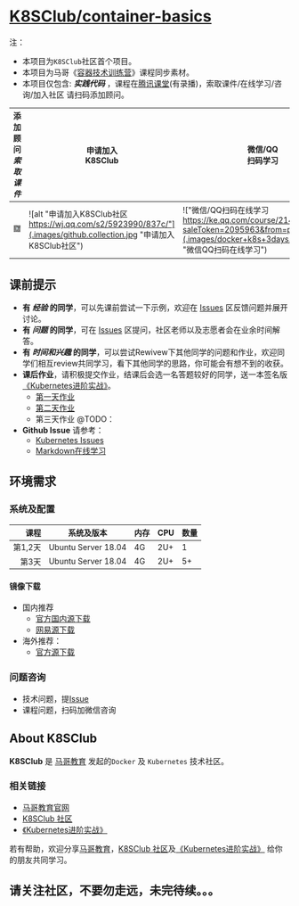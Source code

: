 #  [K8SClub/container-basics](https://github.com/K8SClub/container-basics)

注：
* 本项目为`K8SClub`社区首个项目。
* 本项目为马哥《[容器技术训练营](https://ke.qq.com/course/2145808?saleToken=2095963&from=pclink)》课程同步素材。
* 本项目仅包含: _**实践代码**_ ，课程在[腾讯课堂](https://ke.qq.com/course/2145808?saleToken=2095963&from=pclink)(有录播)，索取课件/在线学习/咨询/加入社区 请扫码添加顾问。

|添加顾问<br/> _索取课件_ |申请加入<br/>K8SClub|微信/QQ<br/>扫码学习|钉钉扫码<br/>加K8sClub群|马哥教育<br/>官网|
|---|---|---|---|---|
|![alt "添加顾问索取课件"](.images/handou.jpg "添加顾问索取课件")|![alt "申请加入K8SClub社区 https://wj.qq.com/s2/5923990/837c/"](.images/github.collection.jpg "申请加入K8SClub社区")|!["微信/QQ扫码在线学习 https://ke.qq.com/course/2145808?saleToken=2095963&from=pclink"](.images/docker+k8s+3days.ke.qq.com.jpg "微信QQ扫码在线学习")|![alt "也可钉钉搜索 K8SClub 加群"](.images/DingTalk.png "扫码加入钉钉群")|<a href="http://www.magedu.com/" title="马哥教育"><img src="http://www.magedu.com/wp-content/uploads/2018/12/2018122312035677.png?s=container-basics" width = "120" alt="马哥教育" /></a>|

## 课前提示

* **有 _经验_ 的同学**，可以先课前尝试一下示例，欢迎在 [Issues](https://github.com/K8SClub/container-basics/issues) 区反馈问题并展开讨论。
* **有 _问题_ 的同学**，可在 [Issues](https://github.com/K8SClub/container-basics/issues) 区提问，社区老师以及志愿者会在业余时间解答。
* **有 _时间和兴趣_ 的同学**，可以尝试Rewivew下其他同学的问题和作业，欢迎同学们相互review共同学习，看下其他同学的思路，你可能会有想不到的收获。
* **课后作业**，请积极提交作业，结课后会选一名答题较好的同学，送一本签名版[《Kubernetes进阶实战》](https://union-click.jd.com/jdc?e=&p=AyIGZRhaHQsbBVUcXhMyEgRQHV0VAxY3EUQDS10iXhBeGlcJDBkNXg9JHU4YDk5ER1xOGRNLGEEcVV8BXURFUFdfC0RVU1JRUy1OVxUBFwFTG1oRMkFfC1MGZn5uZBUYMH5Jc3cIclMQHFQLWStaJQITBlYfUhYBFgRlK1sSMkRpVRpaFAMTAlQfWCUDIgdREl0RBBAOUB1YEwMiAFUSa11cVkwNdQxWWkZYACtrJQEiN2UbaxYyUGlVGlsQVxYDVEtSFQQXAFNJCxYHEAdcTAsdBhFTBRMLEDIQBlQfUg%3D%3D)。
    * [第一天作业](https://github.com/K8SClub/container-basics/issues/2)
    * [第二天作业](https://github.com/K8SClub/container-basics/issues/5)
    * 第三天作业 @TODO：
* **Github Issue** 请参考：
    * [Kubernetes Issues](https://github.com/kubernetes/kubernetes/issues)
    * [Markdown在线学习](http://www.mdeditor.com/)
    
## 环境需求

### 系统及配置

|课程|系统及版本|内存|CPU|数量|
|----:|-------|---|----|----|
|第1,2天|Ubuntu Server 18.04|4G|2U+|1|
|第3天|Ubuntu Server 18.04|4G|2U+|5+|

#### 镜像下载
* 国内推荐
    * [官方国内源下载](https://cn.ubuntu.com/download)
    * [网易源下载](http://mirrors.163.com/ubuntu-releases/18.04/ubuntu-18.04.4-live-server-amd64.iso)
* 海外推荐：
    * [官方源下载](https://mirrors.melbourne.co.uk/ubuntu-releases/18.04.4/ubuntu-18.04.4-live-server-amd64.iso)

### 问题咨询

* 技术问题，提[Issue](https://github.com/K8SClub/container-basics/issues)
* 课程问题，扫码加微信咨询

## About K8SClub

**K8SClub** 是 [马哥教育](http://www.magedu.com/) 发起的`Docker` 及 `Kubernetes` 技术社区。

### 相关链接

* [马哥教育官网](http://www.magedu.com/)
* [K8SClub 社区](https://github.com/K8SClub)
* [《Kubernetes进阶实战》](https://union-click.jd.com/jdc?e=&p=AyIGZRhaHQsbBVUcXhMyEgRQHV0VAxY3EUQDS10iXhBeGlcJDBkNXg9JHU4YDk5ER1xOGRNLGEEcVV8BXURFUFdfC0RVU1JRUy1OVxUBFwFTG1oRMkFfC1MGZn5uZBUYMH5Jc3cIclMQHFQLWStaJQITBlYfUhYBFgRlK1sSMkRpVRpaFAMTAlQfWCUDIgdREl0RBBAOUB1YEwMiAFUSa11cVkwNdQxWWkZYACtrJQEiN2UbaxYyUGlVGlsQVxYDVEtSFQQXAFNJCxYHEAdcTAsdBhFTBRMLEDIQBlQfUg%3D%3D) 

若有帮助，欢迎分享[马哥教育](http://www.magedu.com/)，[K8SClub 社区](https://github.com/K8SClub)及[《Kubernetes进阶实战》](https://union-click.jd.com/jdc?e=&p=AyIGZRhaHQsbBVUcXhMyEgRQHV0VAxY3EUQDS10iXhBeGlcJDBkNXg9JHU4YDk5ER1xOGRNLGEEcVV8BXURFUFdfC0RVU1JRUy1OVxUBFwFTG1oRMkFfC1MGZn5uZBUYMH5Jc3cIclMQHFQLWStaJQITBlYfUhYBFgRlK1sSMkRpVRpaFAMTAlQfWCUDIgdREl0RBBAOUB1YEwMiAFUSa11cVkwNdQxWWkZYACtrJQEiN2UbaxYyUGlVGlsQVxYDVEtSFQQXAFNJCxYHEAdcTAsdBhFTBRMLEDIQBlQfUg%3D%3D) 给你的朋友共同学习。

## 请关注社区，不要勿走远，未完待续。。。